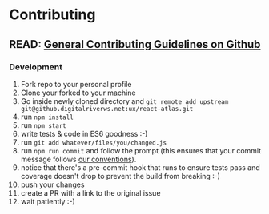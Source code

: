 # Contributing

## READ: [General Contributing Guidelines on Github](https://guides.github.com/activities/contributing-to-open-source/#contributing)

### Development
1. Fork repo to your personal profile
2. Clone your forked to your machine
3. Go inside newly cloned directory and `git remote add upstream git@github.digitalriverws.net:ux/react-atlas.git`
4. run `npm install`
5. run `npm start`
6. write tests & code in ES6 goodness :-)
7. run `git add whatever/files/you/changed.js`
8. run `npm run commit` and follow the prompt (this ensures that your commit message follows [our conventions](https://github.com/ajoslin/conventional-changelog/blob/master/conventions/angular.md)).
9. notice that there's a pre-commit hook that runs to ensure tests pass and coverage doesn't drop to prevent the build from breaking :-)
10. push your changes
11. create a PR with a link to the original issue
12. wait patiently :-)
